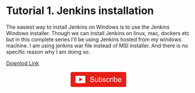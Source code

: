 # Tutorial 1. Jenkins installation

The easiest way to install Jenkins on Windows is to use the Jenkins Windows installer. Though we can install Jenkins on linux, mac, dockers etc but in this complete series I'll be using Jenkins hosted from my windows machine. I am using jenkins war file instead of MSI installer. And there is no specific reason why I am doing so. 

[Downlod Link](https://www.jenkins.io/download/)


<p align="center">
<a href="https://www.youtube.com/c/xtremeexcel?sub_confirmation=1"><img src="/images/subscribe.gif" width="30%" height="30%"></a>
</p>
